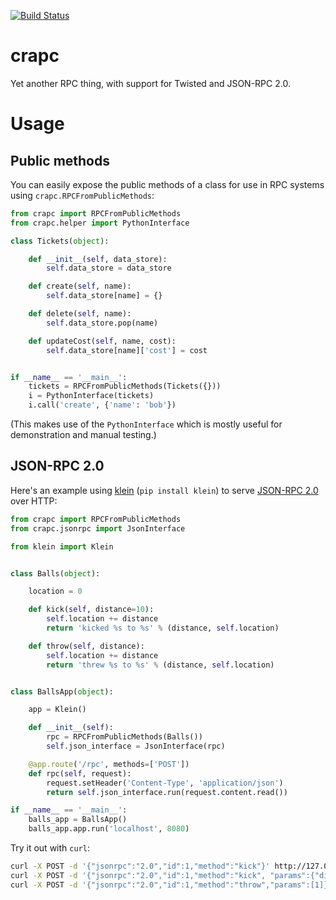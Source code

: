 [![Build Status](https://secure.travis-ci.org/iffy/crapc.png?branch=master)](http://travis-ci.org/iffy/crapc)

# crapc #

Yet another RPC thing, with support for Twisted and JSON-RPC 2.0.


# Usage #

## Public methods ##

You can easily expose the public methods of a class for use in RPC systems
using `crapc.RPCFromPublicMethods`:

```python
from crapc import RPCFromPublicMethods
from crapc.helper import PythonInterface

class Tickets(object):

    def __init__(self, data_store):
        self.data_store = data_store

    def create(self, name):
        self.data_store[name] = {}

    def delete(self, name):
        self.data_store.pop(name)

    def updateCost(self, name, cost):
        self.data_store[name]['cost'] = cost


if __name__ == '__main__':
    tickets = RPCFromPublicMethods(Tickets({}))
    i = PythonInterface(tickets)
    i.call('create', {'name': 'bob'})
```

(This makes use of the `PythonInterface` which is mostly useful for
demonstration and manual testing.)


## JSON-RPC 2.0 ##

Here's an example using [klein](http://github.com/twisted/klein)
(`pip install klein`) to serve
[JSON-RPC 2.0](http://www.jsonrpc.org/specification) over HTTP:

```python
from crapc import RPCFromPublicMethods
from crapc.jsonrpc import JsonInterface

from klein import Klein


class Balls(object):

    location = 0

    def kick(self, distance=10):
        self.location += distance
        return 'kicked %s to %s' % (distance, self.location)

    def throw(self, distance):
        self.location += distance
        return 'threw %s to %s' % (distance, self.location)


class BallsApp(object):

    app = Klein()

    def __init__(self):
        rpc = RPCFromPublicMethods(Balls())
        self.json_interface = JsonInterface(rpc)

    @app.route('/rpc', methods=['POST'])
    def rpc(self, request):
        request.setHeader('Content-Type', 'application/json')
        return self.json_interface.run(request.content.read())

if __name__ == '__main__':
    balls_app = BallsApp()
    balls_app.app.run('localhost', 8080)
```

Try it out with `curl`:

```bash
curl -X POST -d '{"jsonrpc":"2.0","id":1,"method":"kick"}' http://127.0.0.1:8080/rpc
curl -X POST -d '{"jsonrpc":"2.0","id":1,"method":"kick", "params":{"distance":3}}' http://127.0.0.1:8080/rpc
curl -X POST -d '{"jsonrpc":"2.0","id":1,"method":"throw","params":[1]}' http://127.0.0.1:8080/rpc
```
